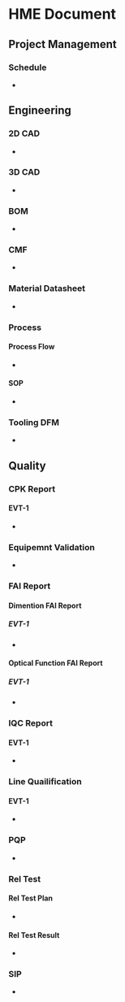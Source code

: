 # HME Document
## Project Management
### Schedule
* 
## Engineering
### 2D CAD
* 
### 3D CAD
* 
### BOM
* 
### CMF
* 
### Material Datasheet
* 
### Process
#### Process Flow
* 
#### SOP
* 
### Tooling DFM
* 
## Quality
### CPK Report
#### EVT-1
* 
### Equipemnt Validation
* 
### FAI Report
#### Dimention FAI Report
##### EVT-1
* 
#### Optical Function FAI Report
##### EVT-1
* 
### IQC Report
#### EVT-1
* 
### Line Quailification
#### EVT-1
* 
### PQP
* 
### Rel Test
#### Rel Test Plan
* 
#### Rel Test Result
* 
### SIP
* 

